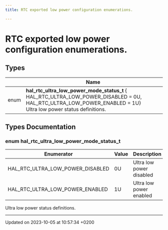 ```yaml
---
title: RTC exported low power configuration enumerations.

---
```


# RTC exported low power configuration enumerations.


## Types

|                | Name           |
| -------------- | -------------- |
| enum| **hal_rtc_ultra_low_power_mode_status_t** { HAL_RTC_ULTRA_LOW_POWER_DISABLED = 0U, HAL_RTC_ULTRA_LOW_POWER_ENABLED = 1U}<br/>Ultra low power status definitions.  |

## Types Documentation

### enum hal_rtc_ultra_low_power_mode_status_t

| Enumerator | Value | Description |
| ---------- | ----- | ----------- |
| HAL_RTC_ULTRA_LOW_POWER_DISABLED | 0U|  Ultra low power disabled  |
| HAL_RTC_ULTRA_LOW_POWER_ENABLED | 1U|  Ultra low power enabled  |



Ultra low power status definitions.






-------------------------------

Updated on 2023-10-05 at 10:57:34 +0200